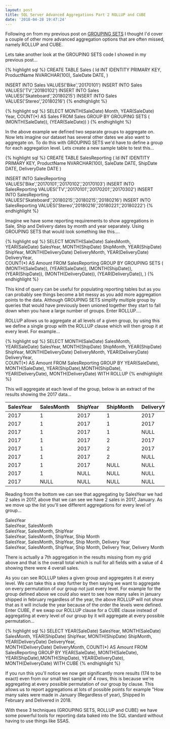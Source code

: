 ```yaml
---
layout: post
title: SQL Server Advanced Aggregations Part 2 ROLLUP and CUBE
date: '2018-04-28 19:47:24'
---
```

Following on from my previous post on [GROUPING SETS](https://gavindraper.com/2018/04/26/SQL-Server-Grouping-Sets-Explained/) I thought I'd cover a couple of other more advanced aggregation options that are often missed, namely ROLLUP and CUBE.

Lets take another look at the GROUPING SETS code I showed in my previous post...

{% highlight sql %}
CREATE TABLE Sales
(
   Id INT IDENTITY PRIMARY KEY,
   ProductName NVARCHAR(100),
   SaleDate DATE,
)

INSERT INTO Sales VALUES('Bike','20170101')
INSERT INTO Sales VALUES('TV','20180102')
INSERT INTO Sales VALUES('Skateboard','20180215')
INSERT INTO Sales VALUES('Stereo','20180216')
{% endhighlight %}

{% highlight sql %}
SELECT
   MONTH(SaleDate) Month,
   YEAR(SaleDate) Year, 
   COUNT(*) AS Sales
FROM 
   Sales
GROUP BY GROUPING SETS
(
   (MONTH(SaleDate)),
   (YEAR(SaleDate))
)
{% endhighlight %}

In the above example we defined two separate groups to aggregate on. Now lets imagine our dataset has several other dates we also want to aggregate on. To do this with GROUPING SETS we'd have to define a group for each aggregation level. Lets create a new sample table to test this...

{% highlight sql %}
CREATE TABLE SalesReporting
(
   Id INT IDENTITY PRIMARY KEY,
   ProductName NVARCHAR(100),
   SaleDate DATE,
   ShipDate DATE,
   DeliveryDate DATE
)

INSERT INTO SalesReporting VALUES('Bike','20170101','20170102','20170103')
INSERT INTO SalesReporting VALUES('TV','20170101','20170201','20170302')
INSERT INTO SalesReporting VALUES('Skateboard','20180215','20180215','20180216')
INSERT INTO SalesReporting VALUES('Stereo','20180216','20180221','20180222')
{% endhighlight %}

Imagine we have some reporting requirements to show aggregations in Sale, Ship and Delivery dates by month and year separately. Using GROUPING SETS that would look something like this....

{% highlight sql %}
SELECT
   MONTH(SaleDate) SalesMonth,
   YEAR(SaleDate) SalesYear, 
   MONTH(ShipDate) ShipMonth,
   YEAR(ShipDate) ShipYear, 
   MONTH(DeliveryDate) DeliveryMonth,
   YEAR(DeliveryDate) DeliveryYear,    
   COUNT(*) AS Amount
FROM 
   SalesReporting
GROUP BY GROUPING SETS
(
   (MONTH(SaleDate)),
   (YEAR(SaleDate)),
   (MONTH(ShipDate)),
   (YEAR(ShipDate)),
   (MONTH(DeliveryDate)),
   (YEAR(DeliveryDate)),
)
{% endhighlight %}

This kind of query can be useful for populating reporting tables but as you can probably see things become a bit messy as you add more aggregation points to the data. Although GROUPING SETS simplify multiple group by queries that would have previously been unioned together they start to fall down when you have a large number of groups. Enter ROLLUP....

ROLLUP allows us to aggregate at all levels of a given group, by using this we define a single group with the ROLLUP clause which will then group it at every level. For example...

{% highlight sql %}
SELECT
   MONTH(SaleDate) SalesMonth,
   YEAR(SaleDate) SalesYear, 
   MONTH(ShipDate) ShipMonth,
   YEAR(ShipDate) ShipYear, 
   MONTH(DeliveryDate) DeliveryMonth,
   YEAR(DeliveryDate) DeliveryYear,    
   COUNT(*) AS Amount
FROM 
   SalesReporting
GROUP BY 
   YEAR(SaleDate), MONTH(SaleDate), 
   YEAR(ShipDate),MONTH(ShipDate),
   YEAR(DeliveryDate), MONTH(DeliveryDate)
WITH ROLLUP
{% endhighlight %}

This will aggregate at each level of the group, below is an extract of the results showing the 2017 data...

SalesYear&nbsp;&nbsp; |  SalesMonth&nbsp;&nbsp; |  ShipYear&nbsp;&nbsp; |  ShipMonth&nbsp;&nbsp; |  DeliveryYear&nbsp;&nbsp; |  DeliveryMonth&nbsp;&nbsp; |  Amount
--- | ---| ---| ---| ---| ---| ---
2017 | 1 | 2017 | 1 | 2017 | 1 | 1
2017 | 1 | 2017 | 1 | 2017 | NULL | 1
2017 | 1 | 2017 | 1 | NULL | NULL | 1
2017 | 1 | 2017 | 2 | 2017 | 3 | 1
2017 | 1 | 2017 | 2 | 2017 | NULL | 1
2017 | 1 | 2017 | 2 | NULL | NULL | 1
2017 | 1 | 2017 | NULL | NULL | NULL | 2
2017 | 1 | NULL | NULL | NULL | NULL | 2
2017 | NULL | NULL | NULL | NULL | NULL | 2

Reading from the bottom we can see that aggregating by SalesYear we had 2 sales in 2017, above that we can see we have 2 sales in 2017, January. As we move up the list you'll see different aggregations for every level of group...

SalesYear<br/>
SalesYear, SalesMonth<br/>
SalesYear, SalesMonth, ShipYear<br/>
SalesYear, SalesMonth, ShipYear, Ship Month<br/>
SalesYear, SalesMonth, ShipYear, Ship Month, Delivery Year<br/>
SalesYear, SalesMonth, ShipYear, Ship Month, Delivery Year, Delivery Month<br/>

There is actually a 7th aggregation in the results missing from my grid above and that is the overall total which is null for all fields with a value of 4 showing there were 4 overall sales. 

As you can see ROLLUP takes a given group and aggregates it at every level. We can take this a step further by then saying we want to aggregate on every permutation of our group not just every level. For example for the group defined above we could also want to see how many sales in january shipped in february regardless of the year, the above ROLLUP will not show that as it will include the year because of the order the levels were defined. Enter CUBE, if we swap our ROLLUP clause for a CUBE clause instead of aggregating at every level of our group by it will aggregate at every possible permutation...

{% highlight sql %}
SELECT
   YEAR(SaleDate) SalesYear, 
   MONTH(SaleDate) SalesMonth,
   YEAR(ShipDate) ShipYear, 
   MONTH(ShipDate) ShipMonth,
   YEAR(DeliveryDate) DeliveryYear,    
   MONTH(DeliveryDate) DeliveryMonth,
   COUNT(*) AS Amount
FROM 
   SalesReporting
GROUP BY 
   YEAR(SaleDate), MONTH(SaleDate), 
   YEAR(ShipDate),MONTH(ShipDate),
   YEAR(DeliveryDate), MONTH(DeliveryDate)
WITH CUBE
{% endhighlight %}

If you run this you'll notice we now get significantly more results (174 to be exact) even from our small test sample of 4 rows, this is because we're aggregating at every possible permutation of our group by clause. This allows us to report aggregations at lots of possible points for example "How many sales were made in January (Regardless of year), Shipped In February and Delivered in 2018.

With these 3 techniques (GROUPING SETS, ROLLUP and CUBE) we have some powerful tools for reporting data baked into the SQL standard without having to use things like SSAS. 
